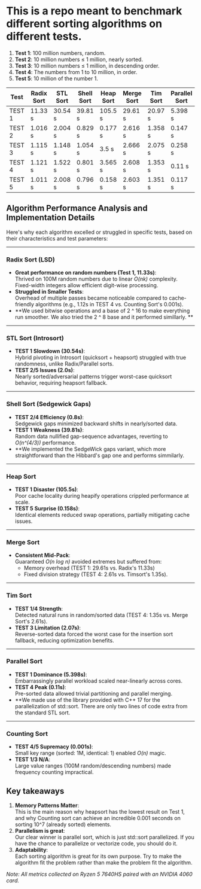 # This is a repo meant to benchmark different sorting algorithms on different tests. 
1. **Test 1**: 100 million numbers, random.
2. **Test 2**: 10 million numbers ≤ 1 million, nearly sorted.
3. **Test 3**: 10 million numbers ≤ 1 million, in descending order.
4. **Test 4**: The numbers from 1 to 10 million, in order.
5. **Test 5**: 10 million of the number 1.


| Test     | Radix Sort | STL Sort | Shell Sort | Heap Sort | Merge Sort | Tim Sort | Parallel Sort | Counting Sort   |
|----------|------------|----------|-------------|-----------|-------------|----------|----------------|-----------------|
| TEST 1 | 11.33 s    | 30.54 s  | 39.81 s     | 105.5 s   | 29.61 s     | 20.97 s  | 5.398 s        | N/A             |
| TEST 2 | 1.016 s    | 2.004 s  | 0.829 s     | 0.177 s   | 2.616 s     | 1.358 s  | 0.147 s        | 0.093 s         |
| TEST 3 | 1.115 s    | 1.148 s  | 1.054 s     | 3.5 s     | 2.666 s     | 2.075 s  | 0.258 s        | N/A             |
| TEST 4 | 1.121 s    | 1.522 s  | 0.801 s     | 3.565 s   | 2.608 s     | 1.353 s  | 0.11 s         | 0.001 s         |
| TEST 5 | 1.011 s    | 2.008 s  | 0.796 s     | 0.158 s   | 2.603 s     | 1.351 s  | 0.117 s        | 0.092 s         |

## Algorithm Performance Analysis and Implementation Details
Here's why each algorithm excelled or struggled in specific tests, based on their characteristics and test parameters:

---

### **Radix Sort (LSD)**
- **Great performance on random numbers (Test 1, 11.33s)**:  
  Thrived on 100M random numbers due to linear _O(nk)_ complexity. Fixed-width integers allow efficient digit-wise processing.  
- **Struggled in Smaller Tests**:  
  Overhead of multiple passes became noticeable compared to cache-friendly algorithms (e.g., 1.12s in TEST 4 vs. Counting Sort's 0.001s).
- **We used bitwise operations and a base of 2 ^ 16 to make everything run smoother. We also tried the 2 ^ 8 base and it performed simillarly. **

---

### **STL Sort (Introsort)**
- **TEST 1 Slowdown (30.54s)**:  
  Hybrid pivoting in Introsort (quicksort + heapsort) struggled with true randomness, unlike Radix/Parallel sorts.  
- **TEST 2/5 Issues (2.0s)**:  
  Nearly sorted/adversarial patterns trigger worst-case quicksort behavior, requiring heapsort fallback.

---

### **Shell Sort (Sedgewick Gaps)**
- **TEST 2/4 Efficiency (0.8s)**:  
  Sedgewick gaps minimized backward shifts in nearly/sorted data.  
- **TEST 1 Weakness (39.81s)**:  
  Random data nullified gap-sequence advantages, reverting to _O(n^(4/3))_ performance.
- **We implemented the SedgeWick gaps variant, which more straightforward than the Hibbard's gap one and performs simmilarly. 
---

### **Heap Sort**
- **TEST 1 Disaster (105.5s)**:  
  Poor cache locality during heapify operations crippled performance at scale.  
- **TEST 5 Surprise (0.158s)**:  
  Identical elements reduced swap operations, partially mitigating cache issues.

---

### **Merge Sort**
- **Consistent Mid-Pack**:  
  Guaranteed _O(n log n)_ avoided extremes but suffered from:  
  - Memory overhead (TEST 1: 29.61s vs. Radix's 11.33s)  
  - Fixed division strategy (TEST 4: 2.61s vs. Timsort's 1.35s).

---

### **Tim Sort**
- **TEST 1/4 Strength**:  
  Detected natural runs in random/sorted data (TEST 4: 1.35s vs. Merge Sort's 2.61s).  
- **TEST 3 Limitation (2.07s)**:  
  Reverse-sorted data forced the worst case for the insertion sort fallback, reducing optimization benefits.

---

### **Parallel Sort**
- **TEST 1 Dominance (5.398s)**:  
  Embarrassingly parallel workload scaled near-linearly across cores.  
- **TEST 4 Peak (0.11s)**:  
  Pre-sorted data allowed trivial partitioning and parallel merging.
- **We made use of the <execution> library provided with C++ 17 for the parallelization of std::sort. There are only two lines of code extra from the standard STL sort. 

---

### **Counting Sort**
- **TEST 4/5 Supremacy (0.001s)**:  
  Small key range (sorted: 1M, identical: 1) enabled _O(n)_ magic.  
- **TEST 1/3 N/A**:  
  Large value ranges (100M random/descending numbers) made frequency counting impractical.


## Key takeaways
1. **Memory Patterns Matter**:  
   This is the main reason why heapsort has the lowest result on Test 1, and why Counting sort can achieve an incredible 0.001 seconds on sorting 10^7 (already sorted) elements.   
2. **Parallelism is great**:  
   Our clear winner is parallel sort, which is just std::sort parallelized. If you have the chance to parallelize or vectorize code, you should do it. 
3. **Adaptability**:  
   Each sorting algorithm is great for its own purpose. Try to make the algorithm fit the problem rather than make the problem fit the algorithm.   

*Note: All metrics collected on Ryzen 5 7640HS paired with an NVIDIA 4060 card.*
  


